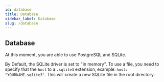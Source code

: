 ```yaml
---
id: database
title: Database
sidebar_label: Database
slug: /database
---
```


## Database

At this moment, you are able to use PostgreSQL and SQLite.

By Default, the SQLite driver is set to "in memory". To use a file, you need to 
specify that the `host` to a `.sqlite3` extension, example: `host: "YOURNAME.sqlite3"`. This will create a 
new SQLite file  in the root directory. 